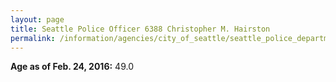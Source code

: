 ```yaml
---
layout: page
title: Seattle Police Officer 6388 Christopher M. Hairston
permalink: /information/agencies/city_of_seattle/seattle_police_department/copbook/6388/
---
```


**Age as of Feb. 24, 2016:** 49.0
